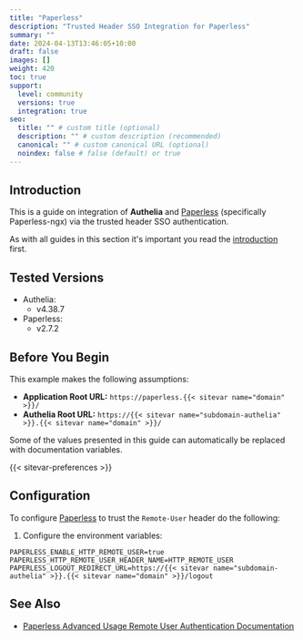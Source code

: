 ```yaml
---
title: "Paperless"
description: "Trusted Header SSO Integration for Paperless"
summary: ""
date: 2024-04-13T13:46:05+10:00
draft: false
images: []
weight: 420
toc: true
support:
  level: community
  versions: true
  integration: true
seo:
  title: "" # custom title (optional)
  description: "" # custom description (recommended)
  canonical: "" # custom canonical URL (optional)
  noindex: false # false (default) or true
---
```


## Introduction

This is a guide on integration of __Authelia__ and [Paperless] (specifically Paperless-ngx) via the trusted header SSO
authentication.

As with all guides in this section it's important you read the [introduction](../introduction.md) first.

## Tested Versions

* Authelia:
  * v4.38.7
* Paperless:
  * v2.7.2

## Before You Begin

This example makes the following assumptions:

* __Application Root URL:__ `https://paperless.{{< sitevar name="domain" >}}/`
* __Authelia Root URL:__ `https://{{< sitevar name="subdomain-authelia" >}}.{{< sitevar name="domain" >}}/`

Some of the values presented in this guide can automatically be replaced with documentation variables.

{{< sitevar-preferences >}}

## Configuration

To configure [Paperless] to trust the `Remote-User` header do the following:

1. Configure the environment variables:

```env
PAPERLESS_ENABLE_HTTP_REMOTE_USER=true
PAPERLESS_HTTP_REMOTE_USER_HEADER_NAME=HTTP_REMOTE_USER
PAPERLESS_LOGOUT_REDIRECT_URL=https://{{< sitevar name="subdomain-authelia" >}}.{{< sitevar name="domain" >}}/logout
```

## See Also

- [Paperless Advanced Usage Remote User Authentication Documentation](https://docs.paperless-ngx.com/advanced_usage/#remote-user-authentication)

[Paperless]: https://docs.paperless-ngx.com/
